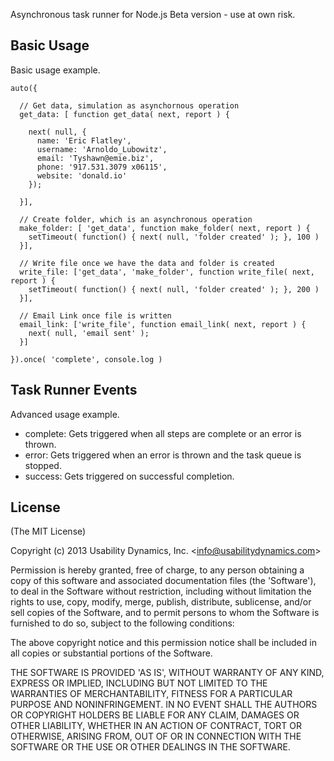 Asynchronous task runner for Node.js
Beta version - use at own risk.

## Basic Usage
Basic usage example.

    auto({

      // Get data, simulation as asynchornous operation
      get_data: [ function get_data( next, report ) {

        next( null, {
          name: 'Eric Flatley',
          username: 'Arnoldo_Lubowitz',
          email: 'Tyshawn@emie.biz',
          phone: '917.531.3079 x06115',
          website: 'donald.io'
        });

      }],

      // Create folder, which is an asynchronous operation
      make_folder: [ 'get_data', function make_folder( next, report ) {
        setTimeout( function() { next( null, 'folder created' ); }, 100 )
      }],

      // Write file once we have the data and folder is created
      write_file: ['get_data', 'make_folder', function write_file( next, report ) {
        setTimeout( function() { next( null, 'folder created' ); }, 200 )
      }],

      // Email Link once file is written
      email_link: ['write_file', function email_link( next, report ) {
        next( null, 'email sent' );
      }]

    }).once( 'complete', console.log )


## Task Runner Events
Advanced usage example.

 - complete: Gets triggered when all steps are complete or an error is thrown.
 - error: Gets triggered when an error is thrown and the task queue is stopped.
 - success: Gets triggered on successful completion.

## License

(The MIT License)

Copyright (c) 2013 Usability Dynamics, Inc. &lt;info@usabilitydynamics.com&gt;

Permission is hereby granted, free of charge, to any person obtaining
a copy of this software and associated documentation files (the
'Software'), to deal in the Software without restriction, including
without limitation the rights to use, copy, modify, merge, publish,
distribute, sublicense, and/or sell copies of the Software, and to
permit persons to whom the Software is furnished to do so, subject to
the following conditions:

The above copyright notice and this permission notice shall be
included in all copies or substantial portions of the Software.

THE SOFTWARE IS PROVIDED 'AS IS', WITHOUT WARRANTY OF ANY KIND,
EXPRESS OR IMPLIED, INCLUDING BUT NOT LIMITED TO THE WARRANTIES OF
MERCHANTABILITY, FITNESS FOR A PARTICULAR PURPOSE AND NONINFRINGEMENT.
IN NO EVENT SHALL THE AUTHORS OR COPYRIGHT HOLDERS BE LIABLE FOR ANY
CLAIM, DAMAGES OR OTHER LIABILITY, WHETHER IN AN ACTION OF CONTRACT,
TORT OR OTHERWISE, ARISING FROM, OUT OF OR IN CONNECTION WITH THE
SOFTWARE OR THE USE OR OTHER DEALINGS IN THE SOFTWARE.